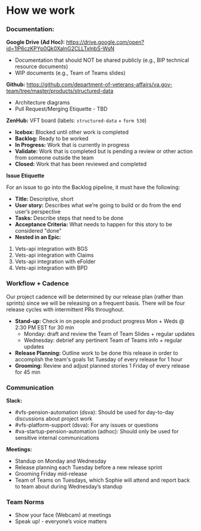 # How we work

### Documentation:
**Google Drive (Ad Hoc):** https://drive.google.com/open?id=1lP6czKPYp0Qk0XalnG2CLLTxlnbS-WsN 
- Documentation that should NOT be shared publicly (e.g., BIP technical resource documents)
- WIP documents (e.g., Team of Teams slides)

**Github:** https://github.com/department-of-veterans-affairs/va.gov-team/tree/master/products/structured-data
- Architecture diagrams
- Pull Request/Merging Etiquette - TBD

**ZenHub:** VFT board (labels: `structured-data` + `form 530`)
- **Icebox:** Blocked until other work is completed
- **Backlog:** Ready to be worked
- **In Progress:** Work that is currently in progress
- **Validate:** Work that is completed but is pending a review or other action from someone outside the team
- **Closed:** Work that has been reviewed and completed

**Issue Etiquette**

For an issue to go into the Backlog pipeline, it must have the following:
- **Title:** Descriptive, short
- **User story:** Describes what we’re going to build or do from the end user’s perspective
- **Tasks:** Describe steps that need to be done
- **Acceptance Criteria:** What needs to happen for this story to be considered "done"
- **Nested in an Epic:**
 1. Vets-api integration with BGS
 2. Vets-api integration with Claims
 3. Vets-api integration with eFolder
 4. Vets-api integration with BPD
 
### Workflow + Cadence
Our project cadence will be determined by our release plan (rather than sprints) since we will be releasing on a frequent basis. There will be four release cycles with intermittent PRs throughout.

- **Stand-up:** Check in on people and product progress
Mon + Weds @ 2:30 PM EST for 30 min
  - Monday: draft and review the Team of Team Slides + regular updates
  - Wednesday: debrief any pertinent Team of Teams info + regular updates
- **Release Planning:** Outline work to be done this release in order to accomplish the team's goals
1st Tuesday of every release for 1 hour
- **Grooming:** Review and adjust planned stories
1 Friday of every release for 45 min

### Communication
**Slack:**
- #vfs-pension-automation (dsva): Should be used for day-to-day discussions about project work
- #vfs-platform-support (dsva): For any issues or questions
- #va-startup-pension-automation (adhoc): Should only be used for sensitive internal communications

**Meetings:**
- Standup on Monday and Wednesday
- Release planning each Tuesday before a new release sprint
- Grooming Friday mid-release
- Team of Teams on Tuesdays, which Sophie will attend and report back to team about during Wednesday’s standup

### Team Norms
- Show your face (Webcam) at meetings
- Speak up! - everyone’s voice matters
 

